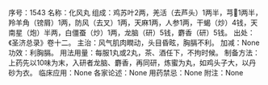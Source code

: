 序号：1543
名称：化风丸
组成：鸡苏叶2两，羌活（去芦头）1两半，芎1两半，羚羊角（镑屑）1两，防风（去叉）1两，天麻1两，人参1两，干蝎（炒）4钱，天南星（炮）半两，白僵蚕（炒）1两，龙脑（研）5钱，麝香（研）5钱。
出处：《圣济总录》卷十二。
主治：风气肌肉瞤动，头目昏眩，胸膈不利。
加减：None
功效：利胸膈。
用法用量：每服1丸或2丸，茶、酒任下，不拘时候。
制备方法：上药先以10味为末，入研者龙脑、麝香，再同研，炼蜜为丸，如鸡头子大，以丹砂为衣。
临床应用：None
各家论述：None
用药禁忌：None
附注：None
